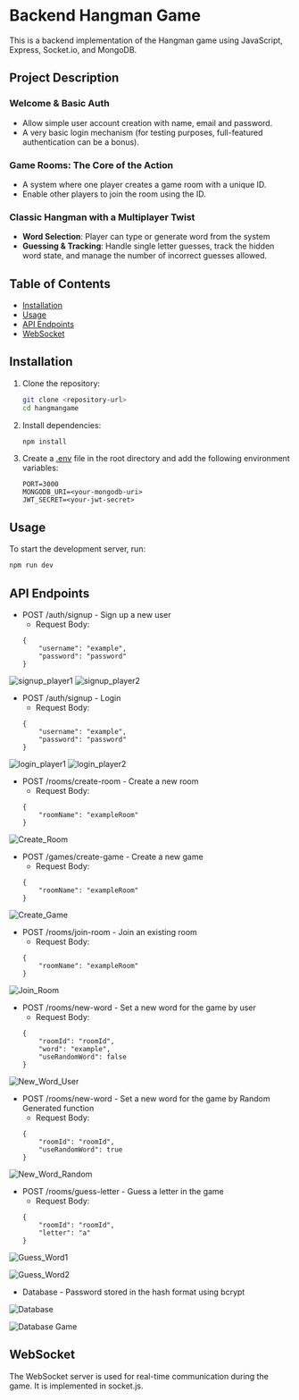 # Backend Hangman Game

This is a backend implementation of the Hangman game using JavaScript, Express, Socket.io, and MongoDB.

## Project Description

### Welcome & Basic Auth
- Allow simple user account creation with name, email and password.
- A very basic login mechanism (for testing purposes, full-featured authentication can be a bonus).

### Game Rooms: The Core of the Action
- A system where one player creates a game room with a unique ID.
- Enable other players to join the room using the ID.

### Classic Hangman with a Multiplayer Twist
- **Word Selection**: Player can type or generate word from the system
- **Guessing & Tracking**: Handle single letter guesses, track the hidden word state, and manage the number of incorrect guesses allowed.

## Table of Contents

- [Installation](#installation)
- [Usage](#usage)
- [API Endpoints](#api-endpoints)
- [WebSocket](#websocket)

## Installation

1. Clone the repository:
    ```sh
    git clone <repository-url>
    cd hangmangame
    ```

2. Install dependencies:
    ```sh
    npm install
    ```

3. Create a [.env](http://_vscodecontentref_/0) file in the root directory and add the following environment variables:
    ```env
    PORT=3000
    MONGODB_URI=<your-mongodb-uri>
    JWT_SECRET=<your-jwt-secret>
    ```

## Usage

To start the development server, run:
```sh
npm run dev
```

## API Endpoints

- POST /auth/signup - Sign up a new user
    - Request Body:
    ```
    {
        "username": "example",
        "password": "password"
    }
    ```
![signup_player1](https://github.com/simranbandhu/Hangman-Game/blob/main/public/signup_player1.png)
![signup_player2](https://github.com/simranbandhu/Hangman-Game/blob/main/public/login_player1.png)

- POST /auth/signup - Login
    - Request Body:
    ```
    {
        "username": "example",
        "password": "password"
    }
    ```
![login_player1](https://github.com/simranbandhu/Hangman-Game/blob/main/public/login_player1.png)
![login_player2](https://github.com/simranbandhu/Hangman-Game/blob/main/public/login_player2.png)

- POST /rooms/create-room - Create a new room
    - Request Body:
    ```
    {
        "roomName": "exampleRoom"
    }
    ```
![Create_Room](https://github.com/simranbandhu/Hangman-Game/blob/main/public/create_room.png)


- POST /games/create-game - Create a new game
    - Request Body:
    ```
    {
        "roomName": "exampleRoom"
    }
    ```
![Create_Game](https://github.com/simranbandhu/Hangman-Game/blob/main/public/create-game.png)


- POST /rooms/join-room - Join an existing room
    - Request Body:
    ```
    {
        "roomName": "exampleRoom"
    }
    ```
![Join_Room](https://github.com/simranbandhu/Hangman-Game/blob/main/public/join_room.png)

- POST /rooms/new-word - Set a new word for the game by user
    - Request Body:
    ```
    {
        "roomId": "roomId",
        "word": "example",
        "useRandomWord": false
    }
    ```
![New_Word_User](https://github.com/simranbandhu/Hangman-Game/blob/main/public/newWord_by_user.png)

- POST /rooms/new-word - Set a new word for the game by Random Generated function
    - Request Body:
    ```
    {
        "roomId": "roomId",
        "useRandomWord": true
    }
    ```
![New_Word_Random](https://github.com/simranbandhu/Hangman-Game/blob/main/public/newWord_by_Random.png)

- POST /rooms/guess-letter - Guess a letter in the game
    - Request Body:
    ```
    {
        "roomId": "roomId",
        "letter": "a"
    }
    ```
![Guess_Word1](https://github.com/simranbandhu/Hangman-Game/blob/main/public/guess_word1.png)

![Guess_Word2](https://github.com/simranbandhu/Hangman-Game/blob/main/public/guess_word2.png)

- Database - Password stored in the hash format using bcrypt

![Database](https://github.com/simranbandhu/Hangman-Game/blob/main/public/db_users.png)

![Database Game](https://github.com/simranbandhu/Hangman-Game/blob/main/public/db_games.png)




## WebSocket

The WebSocket server is used for real-time communication during the game. It is implemented in socket.js.